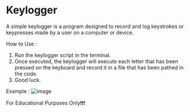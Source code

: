 # Keylogger

A simple keylogger is a program designed to record and log keystrokes or keypresses made by a user on a computer or device.

How to Use :
1. Run the keylogger script in the terminal.
2. Once executed, the keylogger will execute each letter that has been pressed on the keyboard and record it in a file that has been pathed in the code.
3. Good luck.

Example :
![image](https://github.com/pinthe3rd/Keylogger/assets/145782149/eb038861-4948-4241-b235-5f485b55a94c)


For Educational Purposes Only❗❗❗
